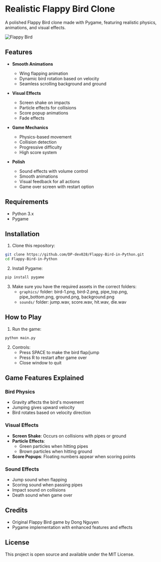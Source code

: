 # Realistic Flappy Bird Clone

A polished Flappy Bird clone made with Pygame, featuring realistic physics, animations, and visual effects.

![Flappy Bird](https://i.imgur.com/2NpYTLw.png)

## Features

- **Smooth Animations**
  - Wing flapping animation
  - Dynamic bird rotation based on velocity
  - Seamless scrolling background and ground

- **Visual Effects**
  - Screen shake on impacts
  - Particle effects for collisions
  - Score popup animations
  - Fade effects

- **Game Mechanics**
  - Physics-based movement
  - Collision detection
  - Progressive difficulty
  - High score system

- **Polish**
  - Sound effects with volume control
  - Smooth animations
  - Visual feedback for all actions
  - Game over screen with restart option

## Requirements

- Python 3.x
- Pygame

## Installation

1. Clone this repository:
```bash
git clone https://github.com/DP-dev028/Flappy-Bird-in-Python.git
cd Flappy-Bird-in-Python
```

2. Install Pygame:
```bash
pip install pygame
```

3. Make sure you have the required assets in the correct folders:
   - `graphics/` folder: bird-1.png, bird-2.png, pipe_top.png, pipe_bottom.png, ground.png, background.png
   - `sounds/` folder: jump.wav, score.wav, hit.wav, die.wav

## How to Play

1. Run the game:
```bash
python main.py
```

2. Controls:
   - Press SPACE to make the bird flap/jump
   - Press R to restart after game over
   - Close window to quit

## Game Features Explained

### Bird Physics
- Gravity affects the bird's movement
- Jumping gives upward velocity
- Bird rotates based on velocity direction

### Visual Effects
- **Screen Shake**: Occurs on collisions with pipes or ground
- **Particle Effects**: 
  - Green particles when hitting pipes
  - Brown particles when hitting ground
- **Score Popups**: Floating numbers appear when scoring points

### Sound Effects
- Jump sound when flapping
- Scoring sound when passing pipes
- Impact sound on collisions
- Death sound when game over

## Credits

- Original Flappy Bird game by Dong Nguyen
- Pygame implementation with enhanced features and effects

## License

This project is open source and available under the MIT License.
